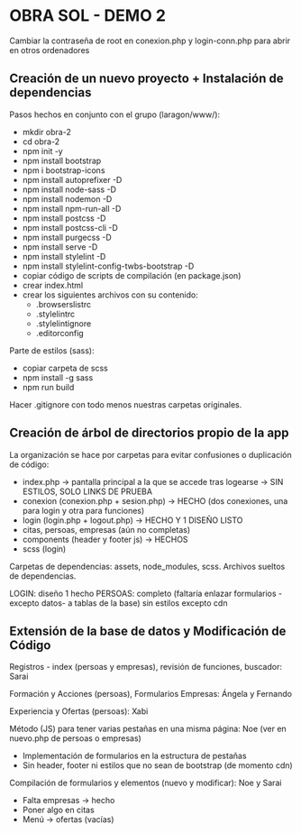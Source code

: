 # OBRA SOL - DEMO 2

Cambiar la contraseña de root en conexion.php y login-conn.php para abrir en otros ordenadores

## Creación de un nuevo proyecto + Instalación de dependencias

Pasos hechos en conjunto con el grupo (laragon/www/):

- mkdir obra-2
- cd obra-2
- npm init -y
- npm install bootstrap
- npm i bootstrap-icons
- npm install autoprefixer -D
- npm install node-sass -D
- npm install nodemon -D
- npm install npm-run-all -D
- npm install postcss -D
- npm install postcss-cli -D
- npm install purgecss -D
- npm install serve -D
- npm install stylelint -D
- npm install stylelint-config-twbs-bootstrap -D
- copiar código de scripts de compilación (en package.json)
- crear index.html
- crear los siguientes archivos con su contenido:
  - .browserslistrc
  - .stylelintrc
  - .stylelintignore
  - .editorconfig

Parte de estilos (sass):

- copiar carpeta de scss
- npm install -g sass
- npm run build

Hacer .gitignore con todo menos nuestras carpetas originales.

## Creación de árbol de directorios propio de la app

La organización se hace por carpetas para evitar confusiones o duplicación de código:

- index.php -> pantalla principal a la que se accede tras logearse -> SIN ESTILOS, SOLO LINKS DE PRUEBA
- conexion (conexion.php + sesion.php) -> HECHO (dos conexiones, una para login y otra para funciones)
- login (login.php + logout.php) -> HECHO Y 1 DISEÑO LISTO
- citas, persoas, empresas (aún no completas)
- components (header y footer js) -> HECHOS
- scss (login)

Carpetas de dependencias: assets, node_modules, scss.
Archivos sueltos de dependencias.

LOGIN: diseño 1 hecho
PERSOAS: completo (faltaría enlazar formularios -excepto datos- a tablas de la base) sin estilos excepto cdn

## Extensión de la base de datos y Modificación de Código

Registros - index (persoas y empresas), revisión de funciones, buscador: Sarai

Formación y Acciones (persoas), Formularios Empresas: Ángela y Fernando

Experiencia y Ofertas (persoas): Xabi

Método (JS) para tener varias pestañas en una misma página: Noe (ver en nuevo.php de persoas o empresas)

- Implementación de formularios en la estructura de pestañas
- Sin header, footer ni estilos que no sean de bootstrap (de momento cdn)

Compilación de formularios y elementos (nuevo y modificar): Noe y Sarai

- Falta empresas -> hecho
- Poner algo en citas
- Menú -> ofertas (vacías)
